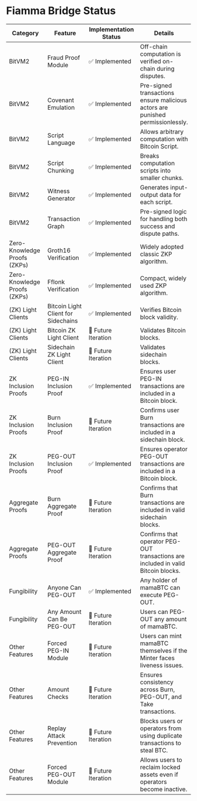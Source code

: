 # Fiamma Bridge Status

<table><thead><tr><th width="128">Category</th><th width="168">Feature</th><th width="145">Implementation Status</th><th>Details</th></tr></thead><tbody><tr><td>BitVM2</td><td>Fraud Proof Module</td><td>✅ Implemented</td><td>Off-chain computation is verified on-chain during disputes.</td></tr><tr><td>BitVM2</td><td>Covenant Emulation</td><td>✅ Implemented</td><td>Pre-signed transactions ensure malicious actors are punished permissionlessly.</td></tr><tr><td>BitVM2</td><td>Script Language</td><td>✅ Implemented</td><td>Allows arbitrary computation with Bitcoin Script.</td></tr><tr><td>BitVM2</td><td>Script Chunking</td><td>✅ Implemented</td><td>Breaks computation scripts into smaller chunks.</td></tr><tr><td>BitVM2</td><td>Witness Generator</td><td>✅ Implemented</td><td>Generates input-output data for each script.</td></tr><tr><td>BitVM2</td><td>Transaction Graph</td><td>✅ Implemented</td><td>Pre-signed logic for handling both success and dispute paths.</td></tr><tr><td>Zero-Knowledge Proofs (ZKPs)</td><td>Groth16 Verification</td><td>✅ Implemented</td><td>Widely adopted classic ZKP algorithm.</td></tr><tr><td>Zero-Knowledge Proofs (ZKPs)</td><td>Fflonk Verification</td><td>✅ Implemented</td><td>Compact, widely used ZKP algorithm.</td></tr><tr><td>(ZK) Light Clients</td><td>Bitcoin Light Client for Sidechains</td><td>✅ Implemented</td><td>Verifies Bitcoin block validity.</td></tr><tr><td>(ZK) Light Clients</td><td>Bitcoin ZK Light Client</td><td>🔄 Future Iteration</td><td>Validates Bitcoin blocks.</td></tr><tr><td>(ZK) Light Clients</td><td>Sidechain ZK Light Client</td><td>🔄 Future Iteration</td><td>Validates sidechain blocks.</td></tr><tr><td>ZK Inclusion Proofs</td><td>PEG-IN Inclusion Proof</td><td>✅ Implemented</td><td>Ensures user PEG-IN transactions are included in a Bitcoin block.</td></tr><tr><td>ZK Inclusion Proofs</td><td>Burn Inclusion Proof</td><td>🔄 Future Iteration</td><td>Confirms user Burn transactions are included in a sidechain block.</td></tr><tr><td>ZK Inclusion Proofs</td><td>PEG-OUT Inclusion Proof</td><td>✅ Implemented</td><td>Ensures operator PEG-OUT transactions are included in a Bitcoin block.</td></tr><tr><td>Aggregate Proofs</td><td>Burn Aggregate Proof</td><td>🔄 Future Iteration</td><td>Confirms that Burn transactions are included in valid sidechain blocks.</td></tr><tr><td>Aggregate Proofs</td><td>PEG-OUT Aggregate Proof</td><td>🔄 Future Iteration</td><td>Confirms that operator PEG-OUT transactions are included in valid Bitcoin blocks.</td></tr><tr><td>Fungibility</td><td>Anyone Can PEG-OUT</td><td>✅ Implemented</td><td>Any holder of mamaBTC can execute PEG-OUT.</td></tr><tr><td>Fungibility</td><td>Any Amount Can Be PEG-OUT</td><td>🔄 Future Iteration</td><td>Users can PEG-OUT any amount of mamaBTC.</td></tr><tr><td>Other Features</td><td>Forced PEG-IN Module</td><td>🔄 Future Iteration</td><td>Users can mint mamaBTC themselves if the Minter faces liveness issues.</td></tr><tr><td>Other Features</td><td>Amount Checks</td><td>🔄 Future Iteration</td><td>Ensures consistency across Burn, PEG-OUT, and Take transactions.</td></tr><tr><td>Other Features</td><td>Replay Attack Prevention</td><td>🔄 Future Iteration</td><td>Blocks users or operators from using duplicate transactions to steal BTC.</td></tr><tr><td>Other Features</td><td>Forced PEG-OUT Module</td><td>🔄 Future Iteration</td><td>Allows users to reclaim locked assets even if operators become inactive.</td></tr></tbody></table>
